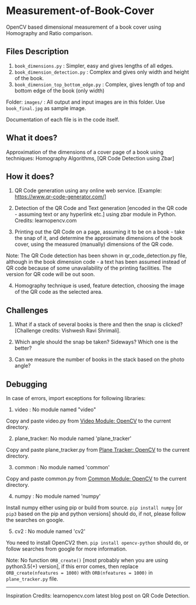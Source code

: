 # Measurement-of-Book-Cover
OpenCV based dimensional measurement of a book cover using Homography and Ratio comparison.

## Files Description 

1) `book_dimensions.py` : Simpler, easy and gives lengths of all edges.
2) `book_dimension_detection.py` : Complex and gives only width and height of the book.
3) `book_dimension_top_bottom_edge.py` : Complex, gives length of top and bottom edge of the book (only width)

Folder: `images/` : All output and input images are in this folder. Use `book_final.jpg` as sample image. 

Documentation of each file is in the code itself.

## What it does?
Approximation of the dimensions of a cover page of a book using techniques: Homography Algorithms, [QR Code Detection using Zbar]

## How it does?
1) QR Code generation using any online web service. [Example: https://www.qr-code-generator.com/]

2) Detection of the QR Code and Text generation [encoded in the QR code - assuming text or any hyperlink etc.] using zbar module in Python.
Credits: learnopencv.com 

3) Printing out the QR Code on a page, assuming it to be on a book - take the snap of it, and determine the approximate dimensions
of the book cover, using the measured (manually) dimensions of the QR code.

Note: The QR Code detection has been shown in qr_code_detection.py file, although in the book dimension code - a text has been assumed
instead of QR code because of some unavailability of the printing facilities. The version for QR code will be out soon.

4) Homography technique is used, feature detection, choosing the image of the QR code as the selected area.

## Challenges

1) What if a stack of several books is there and then the snap is clicked? [Challenge credits: Vishwesh Ravi Shrimali].

2) Which angle should the snap be taken? Sideways? Which one is the better?

3) Can we measure the number of books in the stack based on the photo angle?

## Debugging 

In case of errors, import exceptions for following libraries:

1) video : No module named "video"

Copy and paste video.py from [Video Module: OpenCV](https://github.com/opencv/opencv/blob/master/samples/python/video.py) to the current directory.

2) plane\_tracker: No module named 'plane\_tracker'

Copy and paste plane\_tracker.py from [Plane Tracker: OpenCV](https://github.com/opencv/opencv/blob/master/samples/python/plane_tracker.py) to the current directory.

3) common : No module named 'common' 

Copy and paste common.py from [Common Module: OpenCV](https://github.com/opencv/opencv/blob/master/samples/python/common.py) to the current directory.

4) numpy : No module named 'numpy'

Install numpy either using pip or build from source. `pip install numpy` [or `pip3` based on the pip and python versions] should do, if not, please follow the searches on google.

5) cv2 : No module named 'cv2'

You need to install OpenCV2 then. `pip install opencv-python` should do, or follow searches from google for more information.

Note: No function `ORB_create()` [most probably when you are using python3.5(+) version], if this error comes, then replace `ORB_create(nfeatures = 1000)` with `ORB(nfeatures = 1000)` in `plane_tracker.py` file.

--------------------------------------------------------------------------------
Inspiration Credits: learnopencv.com latest blog post on QR Code Detection.
